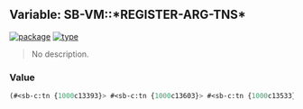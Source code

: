 ## Variable: SB-VM::\*REGISTER-ARG-TNS\*
[![package](https://img.shields.io/badge/Package-SB--VM-5f9ea0.svg?style=social&colorA=999999)](../) [![type](https://img.shields.io/badge/Type-Variable-5f9ea0.svg?style=social&colorA=999999)](../#variable) 

> No description.

### Value
```cl
(#<sb-c:tn {1000c13393}> #<sb-c:tn {1000c13603}> #<sb-c:tn {1000c13533}>)
```

